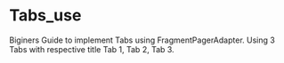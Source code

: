 # Tabs_use
Biginers Guide to implement Tabs using FragmentPagerAdapter.
Using 3 Tabs with respective title Tab 1, Tab 2, Tab 3.
